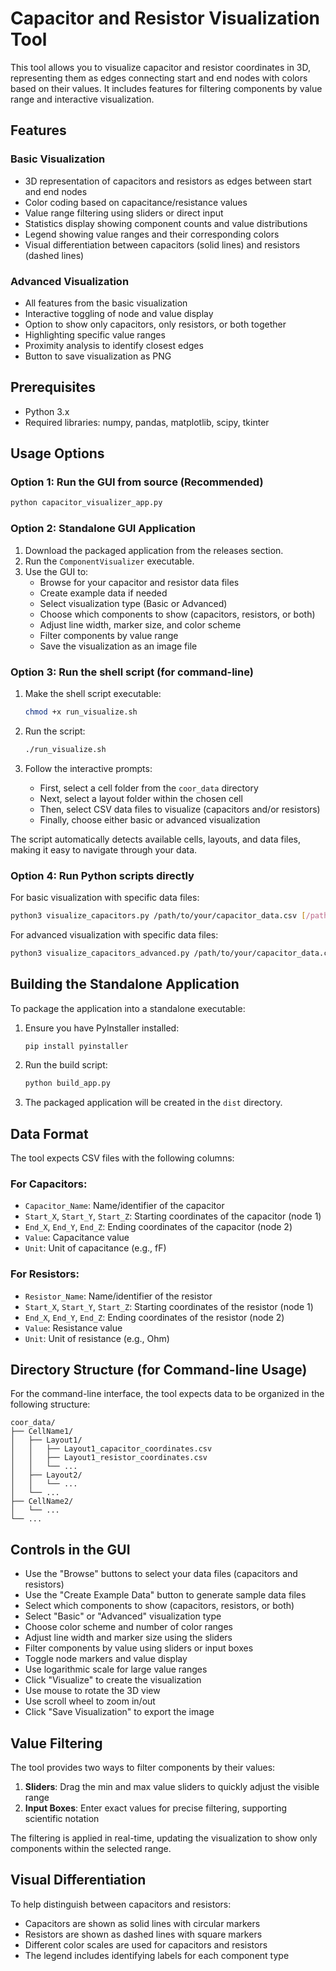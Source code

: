 # Capacitor and Resistor Visualization Tool

This tool allows you to visualize capacitor and resistor coordinates in 3D, representing them as edges connecting start and end nodes with colors based on their values. It includes features for filtering components by value range and interactive visualization.

## Features

### Basic Visualization
- 3D representation of capacitors and resistors as edges between start and end nodes
- Color coding based on capacitance/resistance values
- Value range filtering using sliders or direct input
- Statistics display showing component counts and value distributions
- Legend showing value ranges and their corresponding colors
- Visual differentiation between capacitors (solid lines) and resistors (dashed lines)

### Advanced Visualization
- All features from the basic visualization
- Interactive toggling of node and value display
- Option to show only capacitors, only resistors, or both together
- Highlighting specific value ranges
- Proximity analysis to identify closest edges
- Button to save visualization as PNG

## Prerequisites

- Python 3.x
- Required libraries: numpy, pandas, matplotlib, scipy, tkinter

## Usage Options

### Option 1: Run the GUI from source (Recommended)

```bash
python capacitor_visualizer_app.py
```

### Option 2: Standalone GUI Application 

1. Download the packaged application from the releases section.
2. Run the `ComponentVisualizer` executable.
3. Use the GUI to:
   - Browse for your capacitor and resistor data files
   - Create example data if needed
   - Select visualization type (Basic or Advanced)
   - Choose which components to show (capacitors, resistors, or both)
   - Adjust line width, marker size, and color scheme
   - Filter components by value range
   - Save the visualization as an image file

### Option 3: Run the shell script (for command-line)

1. Make the shell script executable:
   ```bash
   chmod +x run_visualize.sh
   ```

2. Run the script:
   ```bash
   ./run_visualize.sh
   ```

3. Follow the interactive prompts:
   - First, select a cell folder from the `coor_data` directory
   - Next, select a layout folder within the chosen cell
   - Then, select CSV data files to visualize (capacitors and/or resistors)
   - Finally, choose either basic or advanced visualization

The script automatically detects available cells, layouts, and data files, making it easy to navigate through your data.

### Option 4: Run Python scripts directly

For basic visualization with specific data files:
```bash
python3 visualize_capacitors.py /path/to/your/capacitor_data.csv [/path/to/your/resistor_data.csv]
```

For advanced visualization with specific data files:
```bash
python3 visualize_capacitors_advanced.py /path/to/your/capacitor_data.csv [/path/to/your/resistor_data.csv]
```

## Building the Standalone Application

To package the application into a standalone executable:

1. Ensure you have PyInstaller installed:
   ```bash
   pip install pyinstaller
   ```

2. Run the build script:
   ```bash
   python build_app.py
   ```

3. The packaged application will be created in the `dist` directory.

## Data Format

The tool expects CSV files with the following columns:

### For Capacitors:
- `Capacitor_Name`: Name/identifier of the capacitor
- `Start_X`, `Start_Y`, `Start_Z`: Starting coordinates of the capacitor (node 1)
- `End_X`, `End_Y`, `End_Z`: Ending coordinates of the capacitor (node 2)
- `Value`: Capacitance value
- `Unit`: Unit of capacitance (e.g., fF)

### For Resistors:
- `Resistor_Name`: Name/identifier of the resistor
- `Start_X`, `Start_Y`, `Start_Z`: Starting coordinates of the resistor (node 1)
- `End_X`, `End_Y`, `End_Z`: Ending coordinates of the resistor (node 2)
- `Value`: Resistance value
- `Unit`: Unit of resistance (e.g., Ohm)

## Directory Structure (for Command-line Usage)

For the command-line interface, the tool expects data to be organized in the following structure:
```
coor_data/
├── CellName1/
│   ├── Layout1/
│   │   ├── Layout1_capacitor_coordinates.csv
│   │   ├── Layout1_resistor_coordinates.csv
│   │   └── ...
│   ├── Layout2/
│   │   └── ...
│   └── ...
├── CellName2/
│   └── ...
└── ...
```

## Controls in the GUI

- Use the "Browse" buttons to select your data files (capacitors and resistors)
- Use the "Create Example Data" button to generate sample data files
- Select which components to show (capacitors, resistors, or both)
- Select "Basic" or "Advanced" visualization type
- Choose color scheme and number of color ranges
- Adjust line width and marker size using the sliders
- Filter components by value using sliders or input boxes
- Toggle node markers and value display
- Use logarithmic scale for large value ranges
- Click "Visualize" to create the visualization
- Use mouse to rotate the 3D view
- Use scroll wheel to zoom in/out
- Click "Save Visualization" to export the image

## Value Filtering

The tool provides two ways to filter components by their values:

1. **Sliders**: Drag the min and max value sliders to quickly adjust the visible range
2. **Input Boxes**: Enter exact values for precise filtering, supporting scientific notation

The filtering is applied in real-time, updating the visualization to show only components within the selected range.

## Visual Differentiation

To help distinguish between capacitors and resistors:

- Capacitors are shown as solid lines with circular markers
- Resistors are shown as dashed lines with square markers
- Different color scales are used for capacitors and resistors
- The legend includes identifying labels for each component type

